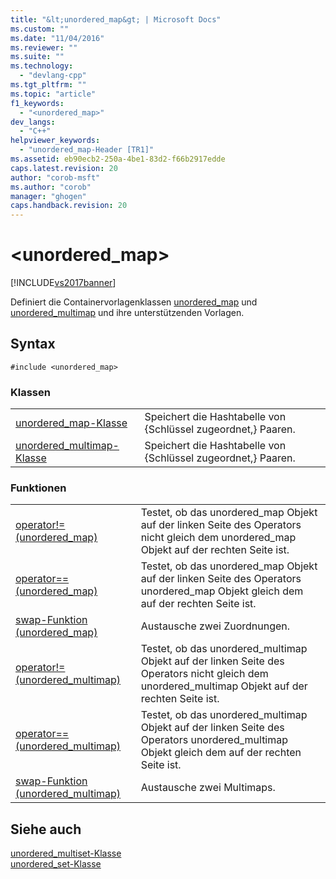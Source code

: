 ```yaml
---
title: "&lt;unordered_map&gt; | Microsoft Docs"
ms.custom: ""
ms.date: "11/04/2016"
ms.reviewer: ""
ms.suite: ""
ms.technology: 
  - "devlang-cpp"
ms.tgt_pltfrm: ""
ms.topic: "article"
f1_keywords: 
  - "<unordered_map>"
dev_langs: 
  - "C++"
helpviewer_keywords: 
  - "unordered_map-Header [TR1]"
ms.assetid: eb90ecb2-250a-4be1-83d2-f66b2917edde
caps.latest.revision: 20
author: "corob-msft"
ms.author: "corob"
manager: "ghogen"
caps.handback.revision: 20
---
```

# &lt;unordered_map&gt;
[!INCLUDE[vs2017banner](../assembler/inline/includes/vs2017banner.md)]

Definiert die Containervorlagenklassen [unordered\_map](../standard-library/unordered-map-class.md) und [unordered\_multimap](../standard-library/unordered-multimap-class.md) und ihre unterstützenden Vorlagen.  
  
## Syntax  
  
```  
#include <unordered_map>  
```  
  
### Klassen  
  
|||  
|-|-|  
|[unordered\_map\-Klasse](../standard-library/unordered-map-class.md)|Speichert die Hashtabelle von {Schlüssel zugeordnet,} Paaren.|  
|[unordered\_multimap\-Klasse](../standard-library/unordered-multimap-class.md)|Speichert die Hashtabelle von {Schlüssel zugeordnet,} Paaren.|  
  
### Funktionen  
  
|||  
|-|-|  
|[operator\!\= \(unordered\_map\)](../Topic/operator!=%20\(unordered_map\).md)|Testet, ob das unordered\_map Objekt auf der linken Seite des Operators nicht gleich dem unordered\_map Objekt auf der rechten Seite ist.|  
|[operator\=\= \(unordered\_map\)](../Topic/operator==%20\(unordered_map\).md)|Testet, ob das unordered\_map Objekt auf der linken Seite des Operators unordered\_map Objekt gleich dem auf der rechten Seite ist.|  
|[swap\-Funktion \(unordered\_map\)](../Topic/swap%20Function%20\(unordered_map\).md)|Austausche zwei Zuordnungen.|  
|[operator\!\= \(unordered\_multimap\)](../Topic/operator!=%20\(unordered_multimap\).md)|Testet, ob das unordered\_multimap Objekt auf der linken Seite des Operators nicht gleich dem unordered\_multimap Objekt auf der rechten Seite ist.|  
|[operator\=\= \(unordered\_multimap\)](../Topic/operator==%20\(unordered_multimap\).md)|Testet, ob das unordered\_multimap Objekt auf der linken Seite des Operators unordered\_multimap Objekt gleich dem auf der rechten Seite ist.|  
|[swap\-Funktion \(unordered\_multimap\)](../Topic/swap%20Function%20\(unordered_multimap\).md)|Austausche zwei Multimaps.|  
  
## Siehe auch  
 [unordered\_multiset\-Klasse](../standard-library/unordered-multiset-class.md)   
 [unordered\_set\-Klasse](../standard-library/unordered-set-class.md)